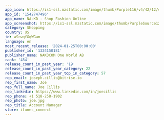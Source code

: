 ```yaml
---
app_icon: https://is1-ssl.mzstatic.com/image/thumb/Purple116/v4/42/12/cf/4212cf5e-fab8-fb2e-6425-feaae7a2e324/AppIcon-0-1x_U007emarketing-0-10-0-85-220.png/1024x1024bb.png
app_id: '1542747496'
app_name: NA-KD - Shop Fashion Online
app_screenshot: https://is1-ssl.mzstatic.com/image/thumb/PurpleSource126/v4/84/52/e0/8452e0d0-744b-6a53-3158-f3d53afd8b0f/88bee082-8fba-4296-8f10-da17db40cc4b_0_APP_IPHONE_55_0.jpg/1284x2778bb.png
category: Shopping
country: US
id: aScwqYGqWGam
language: en
most_recent_release: '2024-01-25T00:00:00'
publisher_id: '1324150181'
publisher_name: NAKDCOM One World AB
rank: '484'
release_count_in_past_year: '19'
release_count_in_past_year_category: 22
release_count_in_past_year_top_in_category: 57
rep_email: joseph.cillis@bitrise.io
rep_first_name: Joe
rep_full_name: Joe Cillis
rep_linkedin: https://www.linkedin.com/in/joecillis
rep_phone: +1 518-258-1902
rep_photo: joe.jpg
rep_title: Account Manager
store: itunes_connect
---
```

